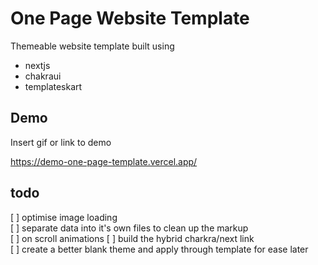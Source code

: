 # One Page Website Template

Themeable website template built using

- nextjs
- chakraui
- templateskart

## Demo

Insert gif or link to demo

https://demo-one-page-template.vercel.app/

## todo

[ ] optimise image loading  
[ ] separate data into it's own files to clean up the markup  
[ ] on scroll animations
[ ] build the hybrid charkra/next link  
[ ] create a better blank theme and apply through template for ease later
